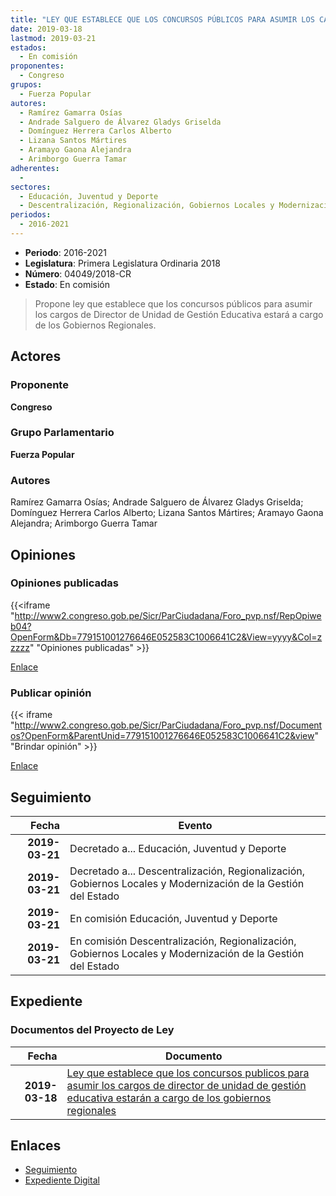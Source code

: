 ```yaml
---
title: "LEY QUE ESTABLECE QUE LOS CONCURSOS PÚBLICOS PARA ASUMIR LOS CARGOS DE DIRECTOR DE UNIDAD DE GESTIÓN EDUCATIVA ESTARÁN A CARGO DE LOS GOBIERNOS REGIONALES"
date: 2019-03-18
lastmod: 2019-03-21
estados: 
  - En comisión
proponentes: 
  - Congreso
grupos: 
  - Fuerza Popular
autores: 
  - Ramírez Gamarra Osías
  - Andrade Salguero de Álvarez Gladys Griselda
  - Domínguez Herrera Carlos Alberto
  - Lizana Santos Mártires
  - Aramayo Gaona Alejandra
  - Arimborgo Guerra Tamar
adherentes: 
  - 
sectores: 
  - Educación, Juventud y Deporte
  - Descentralización, Regionalización, Gobiernos Locales y Modernización de la Gestión del Estado
periodos: 
  - 2016-2021
---
```


- **Periodo**: 2016-2021
- **Legislatura**: Primera Legislatura Ordinaria 2018
- **Número**: 04049/2018-CR
- **Estado**: En comisión

> Propone ley que establece que los concursos públicos para asumir los cargos de Director de Unidad de Gestión Educativa estará a cargo de los Gobiernos Regionales.


## Actores

### Proponente

**Congreso**

### Grupo Parlamentario

**Fuerza Popular**

### Autores

Ramírez Gamarra Osías; Andrade Salguero de Álvarez Gladys Griselda; Domínguez Herrera Carlos Alberto; Lizana Santos Mártires; Aramayo Gaona Alejandra; Arimborgo Guerra Tamar


## Opiniones

### Opiniones publicadas

{{<iframe "http://www2.congreso.gob.pe/Sicr/ParCiudadana/Foro_pvp.nsf/RepOpiweb04?OpenForm&Db=779151001276646E052583C1006641C2&View=yyyy&Col=zzzzz" "Opiniones publicadas" >}}

[Enlace](http://www2.congreso.gob.pe/Sicr/ParCiudadana/Foro_pvp.nsf/RepOpiweb04?OpenForm&Db=779151001276646E052583C1006641C2&View=yyyy&Col=zzzzz)
### Publicar opinión

{{< iframe "http://www2.congreso.gob.pe/Sicr/ParCiudadana/Foro_pvp.nsf/Documentos?OpenForm&ParentUnid=779151001276646E052583C1006641C2&view" "Brindar opinión" >}}

[Enlace](http://www2.congreso.gob.pe/Sicr/ParCiudadana/Foro_pvp.nsf/Documentos?OpenForm&ParentUnid=779151001276646E052583C1006641C2&view)

## Seguimiento

| Fecha | Evento |
|------:|--------|
| **2019-03-21** | Decretado a... Educación, Juventud y Deporte|
| **2019-03-21** | Decretado a... Descentralización, Regionalización, Gobiernos Locales y Modernización de la Gestión del Estado|
| **2019-03-21** | En comisión Educación, Juventud y Deporte|
| **2019-03-21** | En comisión Descentralización, Regionalización, Gobiernos Locales y Modernización de la Gestión del Estado|


## Expediente


### Documentos del Proyecto de Ley

| Fecha | Documento |
|------:|--------|
| **2019-03-18** | [Ley que establece que los concursos publicos para asumir los cargos de director de unidad de gestión educativa estarán a cargo de los gobiernos regionales](http://www.leyes.congreso.gob.pe/Documentos/2016_2021/Proyectos_de_Ley_y_de_Resoluciones_Legislativas/PL0403620190314.pdf) |

## Enlaces 

- [Seguimiento](http://www2.congreso.gob.pe/Sicr/TraDocEstProc/CLProLey2016.nsf/f7fff46988ca05b1052578e100829cc7/c3eb95897a943e59052583c1006164d6?OpenDocument)
- [Expediente Digital](http://www2.congreso.gob.pe/Sicr/TraDocEstProc/CLProLey2016.nsf/f7fff46988ca05b1052578e100829cc7/c3eb95897a943e59052583c1006164d6?OpenDocument&Click=05257FB7005EB655.eb71d0cf91d8294e05256cdf006b5706/$Body/0.1C6C)
